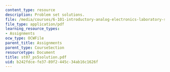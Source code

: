 ```yaml
---
content_type: resource
description: Problem set solutions.
file: /media/courses/6-101-introductory-analog-electronics-laboratory-spring-2007/b242fdcefe3789f2445c34ab16c1626f_st07_ps5solution.pdf
file_type: application/pdf
learning_resource_types:
- Assignments
ocw_type: OCWFile
parent_title: Assignments
parent_type: CourseSection
resourcetype: Document
title: st07_ps5solution.pdf
uid: b242fdce-fe37-89f2-445c-34ab16c1626f
---
```

